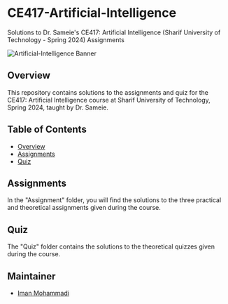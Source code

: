 # CE417-Artificial-Intelligence
Solutions to Dr. Sameie's CE417: Artificial Intelligence (Sharif University of Technology - Spring 2024) Assignments

![Artificial-Intelligence Banner](https://github.com/Imanm02/CE417-Artificial-Intelligence/blob/main/Artificial-Intelligence-Background.jpg)

## Overview

This repository contains solutions to the assignments and quiz for the CE417: Artificial Intelligence course at Sharif University of Technology, Spring 2024, taught by Dr. Sameie.

## Table of Contents

- [Overview](#overview)
- [Assignments](#assignments)
- [Quiz](#quiz)

## Assignments

In the "Assignment" folder, you will find the solutions to the three practical and theoretical assignments given during the course.

## Quiz

The "Quiz" folder contains the solutions to the theoretical quizzes given during the course.

## Maintainer

- [Iman Mohammadi](https://github.com/Imanm02)
